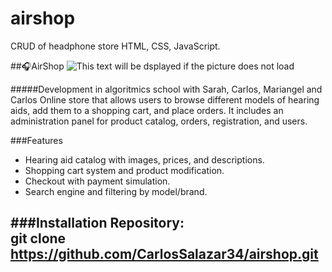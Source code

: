 # airshop
CRUD of headphone store
HTML, CSS, JavaScript.



##🎧AirShop
![This text will be dsplayed if the picture does not load](R:\Downloads\9550dd858e644ee5ad57adec2a20c5d0f87d7641.png)

#####Development in algoritmics school with Sarah, Carlos, Mariangel and Carlos
Online store that allows users to browse different models of hearing aids, add them to a shopping cart, and place orders. It includes an administration panel for product catalog, orders, registration, and users.

###Features
- Hearing aid catalog with images, prices, and descriptions.
- Shopping cart system and product modification.
- Checkout with payment simulation.
- Search engine and filtering by model/brand.

###Installation
Repository:  
git clone https://github.com/CarlosSalazar34/airshop.git
---



